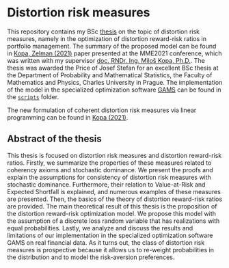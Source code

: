 # Distortion risk measures

This repository contains my BSc [thesis](./papers/Risk%20and%20ratio%20measures%20in%20portfolio%20optimization%20-%20Zelman%20(2021).pdf) on the topic of distortion risk measures, namely in the optimization of distortion reward-risk ratios in portfolio management. The summary of the proposed model can be found in [Kopa, Zelman (2021)](./papers/Distortion%20risk%20measures%20in%20portfolio%20optimization%20-%20Kopa,%20Zelman%20(2021).pdf) paper presented at the MME2021 conference, which was written with my supervisor [doc. RNDr. Ing. Miloš Kopa, Ph.D.](https://www2.karlin.mff.cuni.cz/~kopa/). The thesis was awarded the Price of Josef Stefan for an excellent BSc thesis at the Department of Probability and Mathematical Statistics, the Faculty of Mathematics and Physics, Charles University in Prague. The implementation of the model in the specialized optimization software [GAMS](https://www.gams.com/) can be found in the [`scripts`](./scripts/) folder.

The new formulation of coherent distortion risk measures via linear programming can be found in [Kopa (2021)](./papers/Risk%20minimization%20using%20distortion%20risk%20measures%20via%20linear%20programming%20-%20Kopa%20(2021).pdf).

## Abstract of the thesis

This thesis is focused on distortion risk measures and distortion reward-risk ratios. Firstly, we summarize the properties of these measures related to
coherency axioms and stochastic dominance. We present the proofs and explain
the assumptions for consistency of distortion risk measures with stochastic dominance. Furthermore, their relation to Value-at-Risk and Expected Shortfall is
explained, and numerous examples of these measures are presented. Then, the
basics of the theory of distortion reward-risk ratios are provided. The main
theoretical result of this thesis is the proposition of the distortion reward-risk optimization model. We propose this model with the assumption of a discrete loss random variable that has realizations with equal probabilities. Lastly, we analyze and discuss the results and limitations of our implementation in the specialized optimization software GAMS on real financial data. As it turns out, the class of distortion risk measures is prospective because it allows us to re-weight probabilities in the distribution and to model the risk-aversion preferences.
